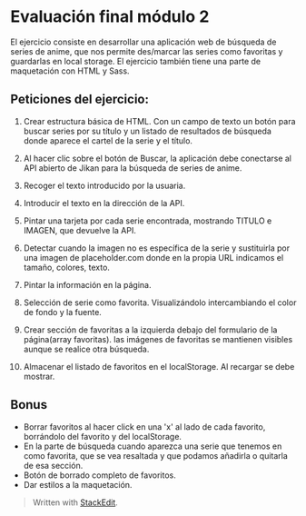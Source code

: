 # **Evaluación final módulo 2**

El ejercicio consiste en desarrollar una aplicación web de búsqueda de series de anime, que nos permite des/marcar las series como favoritas y guardarlas en local storage.
El ejercicio también tiene una parte de maquetación con HTML y Sass.

## Peticiones del ejercicio:

1. Crear estructura básica de HTML. Con un campo de texto un botón para buscar series por su título y un listado de resultados de búsqueda donde aparece el cartel de la serie y el título.

2. Al hacer clic sobre el botón de Buscar, la aplicación debe conectarse al API abierto de Jikan para la búsqueda de series de anime.

3. Recoger el texto introducido por la usuaria.

4. Introducir el texto en la dirección de la API.

5. Pintar una tarjeta por cada serie encontrada, mostrando TITULO e IMAGEN, que devuelve la API.

6. Detectar cuando la imagen no es específica de la serie y sustituirla por una imagen de placeholder.com donde en la propia URL indicamos el tamaño, colores, texto.

7. Pintar la información en la página.

8. Selección de serie como favorita. Visualizándolo intercambiando el color de fondo y la fuente.

9. Crear sección de favoritas a la izquierda debajo del formulario de la página(array favoritas). las imágenes de favoritas se mantienen visibles aunque se realice otra búsqueda.
10. Almacenar el listado de favoritos en el localStorage. Al recargar se debe mostrar.

## Bonus

- Borrar favoritos al hacer click en una 'x' al lado de cada favorito, borrándolo del favorito y del localStorage.
- En la parte de búsqueda cuando aparezca una serie que tenemos en como favorita, que se vea resaltada y que podamos añadirla o quitarla de esa sección.
- Botón de borrado completo de favoritos.
- Dar estilos a la maquetación.

> Written with [StackEdit](https://stackedit.io/).
